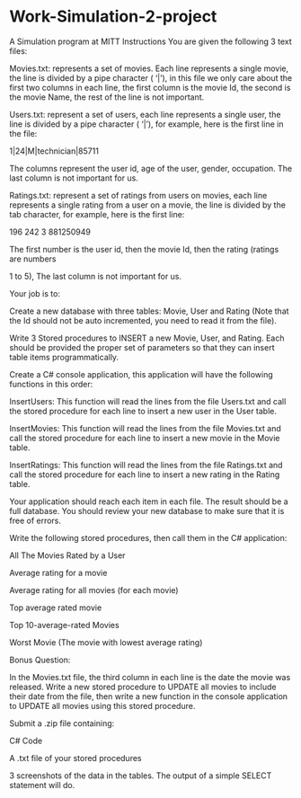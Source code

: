 # Work-Simulation-2-project
A Simulation program at MITT
Instructions
You are given the following 3 text files:

Movies.txt: represents a set of movies. Each line represents a single movie, the line is divided by a pipe character ( ‘|’), in this file we only care about the first two columns in each line, the first column is the movie Id, the second is the movie Name, the rest of the line is not important.

Users.txt: represent a set of users, each line represents a single user, the line is divided by a pipe character ( ‘|’), for example, here is the first line in the file:

1|24|M|technician|85711

The columns represent the user id, age of the user, gender, occupation. The last column is not important for us.

Ratings.txt: represent a set of ratings from users on movies, each line represents a single rating from a user on a movie, the line is divided by the tab character, for example, here is the first line:

196    242    3    881250949

The first number is the user id, then the movie Id, then the rating (ratings are numbers 

1 to 5), The last column is not important for us.


Your job is to:

Create a new database with three tables: Movie, User and Rating (Note that the Id should not be auto incremented, you need to read it from the file).

Write 3 Stored procedures to INSERT a new Movie, User, and Rating. Each should be provided the proper set of parameters so that they can insert table items programmatically.

Create a C# console application, this application will have the following functions in this order:

InsertUsers: This function will read the lines from the file Users.txt and call the stored procedure for each line to insert a new user in the User table.

InsertMovies: This function will read the lines from the file Movies.txt and call the stored procedure for each line to insert a new movie in the Movie table.

InsertRatings: This function will read the lines from the file Ratings.txt and call the stored procedure for each line to insert a new rating in the Rating table.

Your application should reach each item in each file. The result should be a full database. You should review your new database to make sure that it is free of errors.

Write the following stored procedures, then call them in the C# application:

All The Movies Rated by a User

Average rating for a movie

Average rating for all movies (for each movie)

Top average rated movie

Top 10-average-rated Movies

Worst Movie (The movie with lowest average rating)

Bonus Question:

In the Movies.txt file, the third column in each line is the date the movie was released. Write a new stored procedure to UPDATE all movies to include their date from the file, then write a new function in the console application to UPDATE all movies using this stored procedure.

Submit a .zip file containing:

C# Code

A .txt file of your stored procedures

3 screenshots of the data in the tables. The output of a simple SELECT statement will do.
